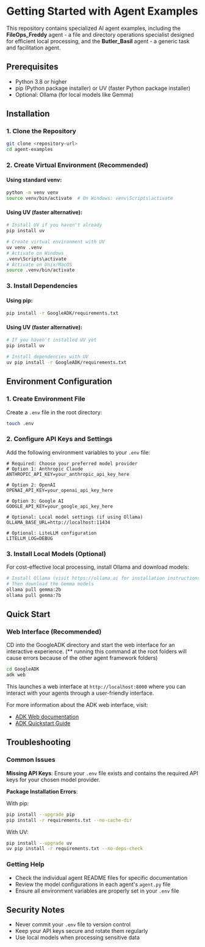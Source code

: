 # Getting Started with Agent Examples

This repository contains specialized AI agent examples, including the **FileOps_Freddy** agent - a file and directory operations specialist designed for efficient local processing, and the **Butler_Basil** agent - a generic task and facilitation agent.

## Prerequisites

- Python 3.8 or higher
- pip (Python package installer) or UV (faster Python package installer)
- Optional: Ollama (for local models like Gemma)

## Installation

### 1. Clone the Repository

```bash
git clone <repository-url>
cd agent-examples
```

### 2. Create Virtual Environment (Recommended)

#### Using standard venv:
```bash
python -m venv venv
source venv/bin/activate  # On Windows: venv\Scripts\activate
```

#### Using UV (faster alternative):
```bash
# Install UV if you haven't already
pip install uv

# Create virtual environment with UV
uv venv .venv
# Activate on Windows
.venv\Scripts\activate
# Activate on Unix/MacOS
source .venv/bin/activate
```

### 3. Install Dependencies

#### Using pip:
```bash
pip install -r GoogleADK/requirements.txt
```

#### Using UV (faster alternative):
```bash
# If you haven't installed UV yet
pip install uv

# Install dependencies with UV
uv pip install -r GoogleADK/requirements.txt
```

## Environment Configuration

### 1. Create Environment File

Create a `.env` file in the root directory:

```bash
touch .env
```

### 2. Configure API Keys and Settings

Add the following environment variables to your `.env` file:

```env
# Required: Choose your preferred model provider
# Option 1: Anthropic Claude
ANTHROPIC_API_KEY=your_anthropic_api_key_here

# Option 2: OpenAI
OPENAI_API_KEY=your_openai_api_key_here

# Option 3: Google AI
GOOGLE_API_KEY=your_google_api_key_here

# Optional: Local model settings (if using Ollama)
OLLAMA_BASE_URL=http://localhost:11434

# Optional: LiteLLM configuration
LITELLM_LOG=DEBUG
```

### 3. Install Local Models (Optional)

For cost-effective local processing, install Ollama and download models:

```bash
# Install Ollama (visit https://ollama.ai for installation instructions)
# Then download the Gemma models
ollama pull gemma:2b
ollama pull gemma:7b
```

## Quick Start

### Web Interface (Recommended)

CD into the  GoogleADK directory and start the web interface for an interactive experience. 
(** running this command at the root folders will cause errors because of the other agent framework folders)

```bash
cd GoogleADK
adk web
```

This launches a web interface at `http://localhost:8000` where you can interact with your agents through a user-friendly interface.

For more information about the ADK web interface, visit:
- [ADK Web documentation](https://github.com/google/adk-web)
- [ADK Quickstart Guide](https://google.github.io/adk-docs/get-started/quickstart/#run-your-agent)

## Troubleshooting

### Common Issues

**Missing API Keys**: Ensure your `.env` file exists and contains the required API keys for your chosen model provider.


**Package Installation Errors**: 

With pip:
```bash
pip install --upgrade pip
pip install -r requirements.txt --no-cache-dir
```

With UV:
```bash
pip install --upgrade uv
uv pip install -r requirements.txt --no-deps-check
```

### Getting Help

- Check the individual agent README files for specific documentation
- Review the model configurations in each agent's `agent.py` file
- Ensure all environment variables are properly set in your `.env` file

## Security Notes

- Never commit your `.env` file to version control
- Keep your API keys secure and rotate them regularly
- Use local models when processing sensitive data
